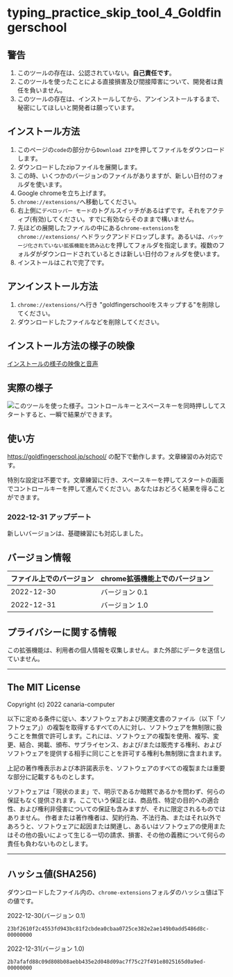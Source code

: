 # typing_practice_skip_tool_4_Goldfingerschool

## 警告

1. このツールの存在は、公認されていない。**自己責任です**。
2. このツールを使ったことによる直接損害及び間接障害について、開発者は責任を負いません。
3. このツールの存在は、インストールしてから、アンインストールするまで、秘密にしてほしいと開発者は願っています。

## インストール方法

1. このページの`code`の部分から`Download ZIP`を押してファイルをダウンロードします。
2. ダウンロードしたzipファイルを展開します。
3. この時、いくつかのバージョンのファイルがありますが、新しい日付のフォルダを使います。
4. Google chromeを立ち上げます。
5. `chrome://extensions/`へ移動してください。
6. 右上側に`デベロッパー モード`のトグルスイッチがあるはずです。それをアクティブ(有効)してください。すでに有効ならそのままで構いません。
7. 先ほどの展開したファイルの中にある`chrome-extensions`を `chrome://extensions/` へドラックアンドドロップします。あるいは、`パッケージ化されていない拡張機能を読み込む`を押してフォルダを指定します。複数のフォルダがダウンロードされているときは新しい日付のフォルダを使います。
8. インストールはこれで完了です。

## アンインストール方法

1. `chrome://extensions/`へ行き "goldfingerschoolをスキップする"を削除してください。
2. ダウンロードしたファイルなどを削除してください。

## インストール方法の様子の映像

[インストールの様子の映像と音声](pr\video\install_explanation.mp4)

## 実際の様子

![このツールを使った様子。コントロールキーとスペースキーを同時押ししてスタートすると、一瞬で結果ができます。](pr/video/actual_situation.gif)

## 使い方

<https://goldfingerschool.jp/school/> の配下で動作します。文章練習のみ対応です。

特別な設定は不要です。文章練習に行き、スペースキーを押してスタートの画面でコントロールキーを押して進んでください。あなたはおどろく結果を得ることができます。

### 2022-12-31 アップデート

新しいバージョンは、基礎練習にも対応しました。

## バージョン情報

|ファイル上でのバージョン |chrome拡張機能上でのバージョン|
|:----------------------|:---------------------------|
|2022-12-30             |バージョン 0.1               |
|2022-12-31             |バージョン 1.0               |

## プライバシーに関する情報

この拡張機能は、利用者の個人情報を収集しません。また外部にデータを送信していません。

---

## The MIT License

Copyright (c) 2022 canaria-computer

以下に定める条件に従い、本ソフトウェアおよび関連文書のファイル（以下「ソフトウェア」）の複製を取得するすべての人に対し、ソフトウェアを無制限に扱うことを無償で許可します。これには、ソフトウェアの複製を使用、複写、変更、結合、掲載、頒布、サブライセンス、および/または販売する権利、およびソフトウェアを提供する相手に同じことを許可する権利も無制限に含まれます。

上記の著作権表示および本許諾表示を、ソフトウェアのすべての複製または重要な部分に記載するものとします。

ソフトウェアは「現状のまま」で、明示であるか暗黙であるかを問わず、何らの保証もなく提供されます。ここでいう保証とは、商品性、特定の目的への適合性、および権利非侵害についての保証も含みますが、それに限定されるものではありません。 作者または著作権者は、契約行為、不法行為、またはそれ以外であろうと、ソフトウェアに起因または関連し、あるいはソフトウェアの使用またはその他の扱いによって生じる一切の請求、損害、その他の義務について何らの責任も負わないものとします。

---

## ハッシュ値(SHA256)

ダウンロードしたファイル内の、`chrome-extensions`フォルダのハッシュ値は下の値です。

2022-12-30(バージョン 0.1)

    23bf2610f2c4553fd943bc81f2cbdea0cbaa0725ce382e2ae149b0add5486d8c-00000000

2022-12-31(バージョン 1.0)

    2b7afafd88c09d808b08aebb435e2d048d09ac7f75c27f491e8025165d0a9ed-00000000
